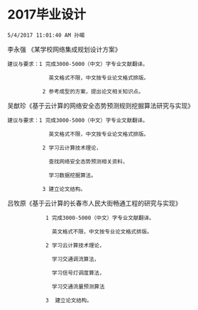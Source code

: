 # 2017毕业设计 #
    5/4/2017 11:01:40 AM 孙暘

李永强 《某学校网络集成规划设计方案》
    
    建议与要求：1 完成3000-5000（中文）字专业文献翻译。
    
                 英文格式不限，中文按专业论文格式排版。
    
               2 参考成型的方案，提出论文相关知识点。

吴猷珍《基于云计算的网络安全态势预测规则挖掘算法研究与实现》

    建议与要求：1 完成3000-5000（中文）字专业文献翻译。
    
                 英文格式不限，中文按专业论文格式排版。
              
               2 学习云计算技术理论，
                  
                 查找网络安全态势预测相关资料，

                 学习数据挖掘算法。

               3 建立论文结构。

吕牧原《基于云计算的长春市人民大街畅通工程的研究与实现》

                1 完成3000-5000（中文）字专业文献翻译。
    
                  英文格式不限，中文按专业论文格式排版。

                2 学习云计算技术理论，
 
                  学习交通调流算法，

                  学习信号灯调度算法，
          
                  学习交通流量预测算法

                3  建立论文结构。

    
